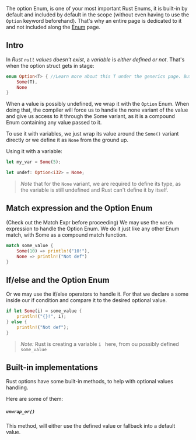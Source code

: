 The option Enum, is one of your most important Rust Enums, it is built-in by default and included by default in the scope (without even having to use the ``Option`` keyword beforehand). That's why an entire page is dedicated to it and not included along the [Enum](../Data/Enums) page. 

## Intro
In _Rust ``null`` values doesn't exist_, a _variable_ is _either defined or not_. That's when the option struct gets in stage:

```rust
enum Option<T> { //Learn more about this T under the generics page. But for the time being, think of it as a value with ANY type.
	Some(T), 
	None
}
```

When a value is possibly undefined, we wrap it with the ``Option`` Enum. When doing that, the compiler will force us to handle the none variant of the value and give us access to it through the Some variant, as it is a compound Enum containing any value passed to it.   

To use it with variables, we just wrap its value around the ``Some()`` variant directly or we define it as ``None`` from the ground up.

Using it with a variable:
```rust
let my_var = Some(5);

let undef: Option<i32> = None;
```

> _Note_ that for the ``None`` variant, we are required to define its type, as the variable is still undefined and Rust can't define it by itself.

## Match expression and the Option Enum
(Check out the Match Expr before proceeding) 
We may use the ``match`` expression to handle the Option Enum. We do it just like any other Enum match, with Some as a compound match function. 

```rust
match some_value {
	Some(10) => println!("10!"),
	None => println!("Not def")
}
```

## If/else and the Option Enum
Or we may use the if/else operators to handle it. For that we declare a some inside our if condition and compare it to the desired optional value.

```rust
if let Some(i) = some_value {
	println!("{}!", i);
} else {
	println!("Not def");
}
```

> _Note:_ Rust is creating a variable ``i `` here, from ou possibly defined ``some_value``

## Built-in implementations
Rust options have some built-in methods, to help with optional values handling. 

Here are some of them:
##### ``unwrap_or()``  
This method, will either use the defined value or fallback into a default value. 

